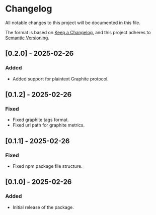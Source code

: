 # Changelog

All notable changes to this project will be documented in this file.

The format is based on [Keep a Changelog](https://keepachangelog.com/en/1.1.0/),
and this project adheres to [Semantic Versioning](https://semver.org/spec/v2.0.0.html).

## [0.2.0] - 2025-02-26

### Added

- Added support for plaintext Graphite protocol.

## [0.1.2] - 2025-02-26

### Fixed

- Fixed graphite tags format.
- Fixed url path for graphite metrics.

## [0.1.1] - 2025-02-26

### Fixed

- Fixed npm package file structure.

## [0.1.0] - 2025-02-26

### Added

- Initial release of the package.
